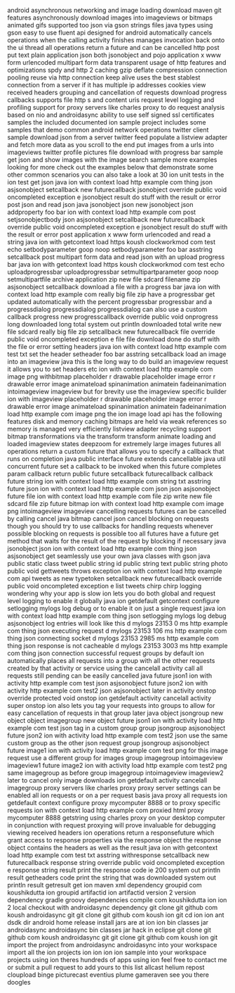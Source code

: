 android asynchronous networking and image loading download maven git features asynchronously download images into imageviews or bitmaps animated gifs supported too json via gson strings files java types using gson easy to use fluent api designed for android automatically cancels operations when the calling activity finishes manages invocation back onto the ui thread all operations return a future and can be cancelled http post put text plain application json both jsonobject and pojo application x www form urlencoded multipart form data transparent usage of http features and optimizations spdy and http 2 caching gzip deflate compression connection pooling reuse via http connection keep alive uses the best stablest connection from a server if it has multiple ip addresses cookies view received headers grouping and cancellation of requests download progress callbacks supports file http s and content uris request level logging and profiling support for proxy servers like charles proxy to do request analysis based on nio and androidasync ability to use self signed ssl certificates samples the included documented ion sample project includes some samples that demo common android network operations twitter client sample download json from a server twitter feed populate a listview adapter and fetch more data as you scroll to the end put images from a urls into imageviews twitter profile pictures file download with progress bar sample get json and show images with the image search sample more examples looking for more check out the examples below that demonstrate some other common scenarios you can also take a look at 30 ion unit tests in the ion test get json java ion with context load http example com thing json asjsonobject setcallback new futurecallback jsonobject override public void oncompleted exception e jsonobject result do stuff with the result or error post json and read json java jsonobject json new jsonobject json addproperty foo bar ion with context load http example com post setjsonobjectbody json asjsonobject setcallback new futurecallback override public void oncompleted exception e jsonobject result do stuff with the result or error post application x www form urlencoded and read a string java ion with getcontext load https koush clockworkmod com test echo setbodyparameter goop noop setbodyparameter foo bar asstring setcallback post multipart form data and read json with an upload progress bar java ion with getcontext load https koush clockworkmod com test echo uploadprogressbar uploadprogressbar setmultipartparameter goop noop setmultipartfile archive application zip new file sdcard filename zip asjsonobject setcallback download a file with a progress bar java ion with context load http example com really big file zip have a progressbar get updated automatically with the percent progressbar progressbar and a progressdialog progressdialog progressdialog can also use a custom callback progress new progresscallback override public void onprogress long downloaded long total system out println downloaded total write new file sdcard really big file zip setcallback new futurecallback file override public void oncompleted exception e file file download done do stuff with the file or error setting headers java ion with context load http example com test txt set the header setheader foo bar asstring setcallback load an image into an imageview java this is the long way to do build an imageview request it allows you to set headers etc ion with context load http example com image png withbitmap placeholder r drawable placeholder image error r drawable error image animateload spinanimation animatein fadeinanimation intoimageview imageview but for brevity use the imageview specific builder ion with imageview placeholder r drawable placeholder image error r drawable error image animateload spinanimation animatein fadeinanimation load http example com image png the ion image load api has the following features disk and memory caching bitmaps are held via weak references so memory is managed very efficiently listview adapter recycling support bitmap transformations via the transform transform animate loading and loaded imageview states deepzoom for extremely large images futures all operations return a custom future that allows you to specify a callback that runs on completion java public interface future extends cancellable java util concurrent future set a callback to be invoked when this future completes param callback return public future setcallback futurecallback callback future string ion with context load http example com string txt asstring future json ion with context load http example com json json asjsonobject future file ion with context load http example com file zip write new file sdcard file zip future bitmap ion with context load http example com image png intoimageview imageview cancelling requests futures can be cancelled by calling cancel java bitmap cancel json cancel blocking on requests though you should try to use callbacks for handling requests whenever possible blocking on requests is possible too all futures have a future get method that waits for the result of the request by blocking if necessary java jsonobject json ion with context load http example com thing json asjsonobject get seamlessly use your own java classes with gson java public static class tweet public string id public string text public string photo public void gettweets throws exception ion with context load http example com api tweets as new typetoken setcallback new futurecallback override public void oncompleted exception e list tweets chirp chirp logging wondering why your app is slow ion lets you do both global and request level logging to enable it globally java ion getdefault getcontext configure setlogging mylogs log debug or to enable it on just a single request java ion with context load http example com thing json setlogging mylogs log debug asjsonobject log entries will look like this d mylogs 23153 0 ms http example com thing json executing request d mylogs 23153 106 ms http example com thing json connecting socket d mylogs 23153 2985 ms http example com thing json response is not cacheable d mylogs 23153 3003 ms http example com thing json connection successful request groups by default ion automatically places all requests into a group with all the other requests created by that activity or service using the cancelall activity call all requests still pending can be easily cancelled java future json1 ion with activity http example com test json asjsonobject future json2 ion with activity http example com test2 json asjsonobject later in activity onstop override protected void onstop ion getdefault activity cancelall activity super onstop ion also lets you tag your requests into groups to allow for easy cancellation of requests in that group later java object jsongroup new object object imagegroup new object future json1 ion with activity load http example com test json tag in a custom group group jsongroup asjsonobject future json2 ion with activity load http example com test2 json use the same custom group as the other json request group jsongroup asjsonobject future image1 ion with activity load http example com test png for this image request use a different group for images group imagegroup intoimageview imageview1 future image2 ion with activity load http example com test2 png same imagegroup as before group imagegroup intoimageview imageview2 later to cancel only image downloads ion getdefault activity cancelall imagegroup proxy servers like charles proxy proxy server settings can be enabled all ion requests or on a per request basis java proxy all requests ion getdefault context configure proxy mycomputer 8888 or to proxy specific requests ion with context load http example com proxied html proxy mycomputer 8888 getstring using charles proxy on your desktop computer in conjunction with request proxying will prove invaluable for debugging viewing received headers ion operations return a responsefuture which grant access to response properties via the response object the response object contains the headers as well as the result java ion with getcontext load http example com test txt asstring withresponse setcallback new futurecallback response string override public void oncompleted exception e response string result print the response code ie 200 system out println result getheaders code print the string that was downloaded system out println result getresult get ion maven xml dependency groupid com koushikdutta ion groupid artifactid ion artifactid version 2 version dependency gradle groovy dependencies compile com koushikdutta ion ion 2 local checkout with androidasync dependency git clone git github com koush androidasync git git clone git github com koush ion git cd ion ion ant dsdk dir android home release install jars are at ion ion bin classes jar androidasync androidasync bin classes jar hack in eclipse git clone git github com koush androidasync git git clone git github com koush ion git import the project from androidasync androidasync into your workspace import all the ion projects ion ion ion ion sample into your workspace projects using ion theres hundreds of apps using ion feel free to contact me or submit a pull request to add yours to this list allcast helium repost cloupload binge picturecast eventius plume gameraven see you there doogles